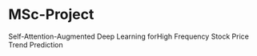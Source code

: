 # MSc-Project
Self-Attention-Augmented Deep Learning forHigh Frequency Stock Price Trend Prediction
